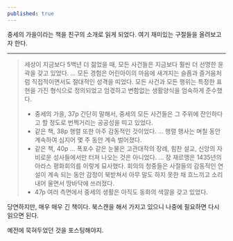 ```yaml
---
published: true
---
```


중세의 가을이라는 책을 친구의 소개로 읽게 되었다. 여기 재미있는 구절들을 올려보고자 한다.

------

> 세상이 지금보다 5백년 더 젊었을 때, 모든 사건들은 지금보다 훨씬 더 선명한 윤곽을 갖고 있었다. ... 모든 경험은 어린아이의 마음에 새겨지는 슬픔과 즐거움처럼 직접적이면서도 절대적인 성격을 띠었다. 모든 사건과 모든 행위는 특정한 표현을 가진 형식으로 정의되었고 엄겫하고 변함없는 생활양식을 엄숙하게 준수했다.
> - 중세의 가을, 37p
> 간단히 말해서, 중세의 모든 사건들은 그 주위에 잔인하다고 할 정도로 번쩍거리는 공공성을 띠고 있었다.
> - 같은 책, 38p
> 행렬 또한 아주 감동적인 것이었다. ... 행렬 행사는 며칠 동안 계속하여 심지어 몇 주 동안 계속 벌어졌다.
> - 같은 책, 40p
> ... 폭포수 같은 눈물은 고관대작의 장례, 힘찬 설교, 신앙의 자비로운 성사들에서만 터져 나오는 것은 아니었다. ... 장 재르맹은 1435년의 아라스 평화회의를 이렇게 묘사했다. 회의의 청중들은 사절들의 감동적인 연설이 계속 되는 동안 감정이 북받쳐서 아무 말도 하지 못한 채 흐느끼고 소리 내어 울면서 땅바닥에 쓰러졌다.
>  - 47p
> 여러 측면에서 중세의 생활은 아직도 동화의 색깔을 갖고 있었다.

당연하지만, 매우 매우 긴 책이다. 북스캔을 해서 가지고 있으니 나중에 필요하면 다시 읽으면 된다.

예전에 묵혀두었던 것을 포스팅해야지.

